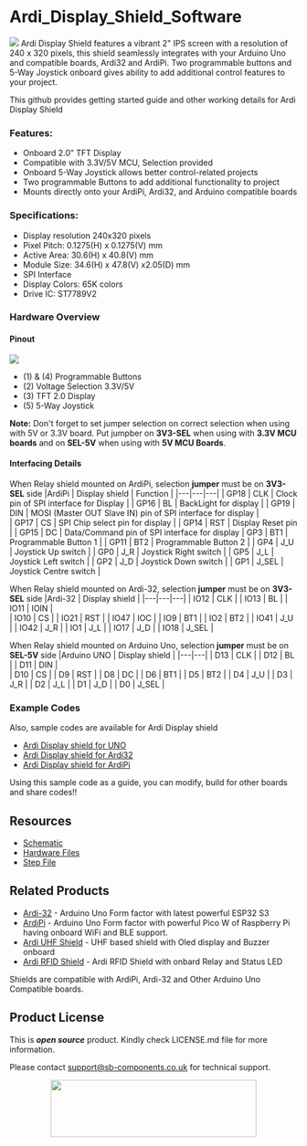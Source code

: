 # Ardi_Display_Shield_Software
<img src="https://cdn.shopify.com/s/files/1/1217/2104/files/ArdiPiDisplayShield.jpg?v=1683880851">
Ardi Display Shield features a vibrant 2" IPS screen with a resolution of 240 x 320 pixels, this shield seamlessly integrates with your Arduino Uno and compatible boards, Ardi32 and ArdiPi. Two programmable buttons and 5-Way Joystick onboard gives ability to add additional control features to your project.

This github provides getting started guide and other working details for Ardi Display Shield 

### Features:
- Onboard 2.0” TFT Display
- Compatible with 3.3V/5V MCU, Selection provided
- Onboard 5-Way Joystick allows better control-related projects
- Two programmable Buttons to add additional functionality to project
- Mounts directly onto your ArdiPi, Ardi32, and Arduino compatible boards

### Specifications:
- Display resolution 240x320 pixels
- Pixel Pitch: 0.1275(H) x 0.1275(V) mm
- Active Area: 30.6(H) x 40.8(V) mm
- Module Size: 34.6(H) x 47.8(V) x2.05(D) mm
- SPI Interface
- Display Colors: 65K colors
- Drive IC: ST7789V2
  
### Hardware Overview
#### Pinout
<img src="https://cdn.shopify.com/s/files/1/1217/2104/files/ardi2.0displayshieldpinout.jpg?v=1688469169">

- (1) & (4) Programmable Buttons
- (2) Voltage Selection 3.3V/5V
- (3) TFT 2.0 Display
- (5) 5-Way Joystick

**Note:** Don't forget to set jumper selection on correct selection when using with 5V or 3.3V board. Put jumpber on **3V3-SEL** when using with **3.3V MCU boards** and on **SEL-5V** when using with **5V MCU Boards**.

#### Interfacing Details

When Relay shield mounted on ArdiPi, selection **jumper** must be on **3V3-SEL** side
|ArdiPi | Display shield | Function |
|---|---|---|
| GP18 | CLK | Clock pin of SPI interface for Display |
| GP16 | BL | BackLight for display |
| GP19 | DIN | MOSI (Master OUT Slave IN) pin of SPI interface for display |  
| GP17 | CS | SPI Chip select pin for display |
| GP14 | RST | Display Reset pin | 
| GP15 | DC | Data/Command pin of SPI interface for display
| GP3 | BT1 | Programmable Button 1 |
| GP11 | BT2 | Programmable Button 2 |
| GP4 | J_U | Joystick Up switch |
| GP0 | J_R | Joystick Right switch |
| GP5 | J_L | Joystick Left switch |
| GP2 | J_D | Joystick Down switch |
| GP1 | J_SEL | Joystick Centre switch |

When Relay shield mounted on Ardi-32, selection **jumper** must be on **3V3-SEL** side
|Ardi-32 | Display shield | 
|---|---|---|
| IO12 | CLK | 
| IO13 | BL | 
| IO11 | IOIN |  
| IO10 | CS |
| IO21 | RST |
| IO47 | IOC |
| IO9 | BT1 |
| IO2 | BT2 | 
| IO41 | J_U | 
| IO42 | J_R |
| IO1 | J_L |
| IO17 | J_D | 
| IO18 | J_SEL | 

When Relay shield mounted on Arduino Uno, selection **jumper** must be on **SEL-5V** side 
|Arduino UNO | Display shield | 
|---|---|
| D13 | CLK | 
| D12 | BL | 
| D11 | DIN |  
| D10 | CS |
| D9 | RST |
| D8 | DC |
| D6 | BT1 |
| D5 | BT2 | 
| D4 | J_U | 
| D3 | J_R |
| D2 | J_L |
| D1 | J_D | 
| D0 | J_SEL | 


### Example Codes
   Also, sample codes are available for Ardi Display shield
   - [Ardi Display shield for UNO]() 
   - [Ardi Display shield for Ardi32]() 
   - [Ardi Display shield for ArdiPi]()
   
   Using this sample code as a guide, you can modify, build for other boards and share codes!!  
   
## Resources
  * [Schematic](https://github.com/sbcshop/Ardi_Display_Shield_Hardware/blob/main/Design%20Data/SCH%202.0%20INCH%20LCD%20Shield.pdf)
  * [Hardware Files](https://github.com/sbcshop/Ardi_Display_Shield_Hardware/tree/main)
  * [Step File](https://github.com/sbcshop/Ardi_Display_Shield_Hardware/blob/main/Mechanical%20Data/STEP%202.0%20INCH%20LCD%20Shield.step)


## Related Products
   * [Ardi-32](https://shop.sb-components.co.uk/products/ardi32-uno-r3-alternative-board-based-on-esp32-s3-wroom?_pos=6&_sid=90d9cefb0&_ss=r) - Arduino Uno Form factor with latest powerful ESP32 S3
   * [ArdiPi](https://shop.sb-components.co.uk/products/ardipi-uno-r3-alternative-board-based-on-pico-w?_pos=5&_sid=5704675c2&_ss=r) - Arduino Uno Form factor with powerful Pico W of Raspberry Pi having onboard WiFi and BLE support.
   * [Ardi UHF Shield](https://shop.sb-components.co.uk/products/ardi-uhf-shield-for-arduino-uno?variant=40791294836819) - UHF based shield with Oled display and Buzzer onboard
   * [Ardi RFID Shield](https://shop.sb-components.co.uk/products/ardi-rfid-shield-for-arduino-uno?_pos=5&_sid=b4e4b2ef1&_ss=r) - Ardi RFID Shield with onbard Relay and Status LED
   
   Shields are compatible with ArdiPi, Ardi-32 and Other Arduino Uno Compatible boards.

## Product License

This is ***open source*** product. Kindly check LICENSE.md file for more information.

Please contact support@sb-components.co.uk for technical support.
<p align="center">
  <img width="360" height="100" src="https://cdn.shopify.com/s/files/1/1217/2104/files/Logo_sb_component_3.png?v=1666086771&width=300">
</p>
